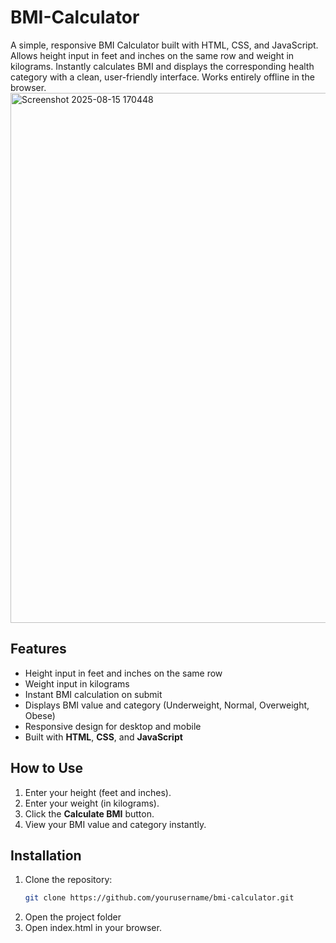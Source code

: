 # BMI-Calculator
A simple, responsive BMI Calculator built with HTML, CSS, and JavaScript. Allows height input in feet and inches on the same row and weight in kilograms. Instantly calculates BMI and displays the corresponding health category with a clean, user-friendly interface. Works entirely offline in the browser.
<img width="1887" height="848" alt="Screenshot 2025-08-15 170448" src="https://github.com/user-attachments/assets/df0145fc-6bcf-488e-bb4d-80d7c82d2604" />
## Features
- Height input in feet and inches on the same row
- Weight input in kilograms
- Instant BMI calculation on submit
- Displays BMI value and category (Underweight, Normal, Overweight, Obese)
- Responsive design for desktop and mobile
- Built with **HTML**, **CSS**, and **JavaScript**

## How to Use
1. Enter your height (feet and inches).
2. Enter your weight (in kilograms).
3. Click the **Calculate BMI** button.
4. View your BMI value and category instantly.

## Installation
1. Clone the repository:
   ```bash
   git clone https://github.com/yourusername/bmi-calculator.git

2. Open the project folder
3. Open index.html in your browser.
